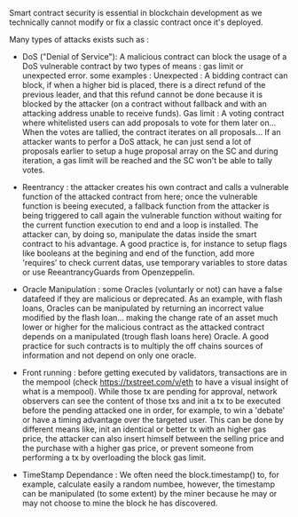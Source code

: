 Smart contract security is essential in blockchain development as we technically cannot modify or fix a classic contract once it's deployed.

Many types of attacks exists such as :

- DoS ("Denial of Service"): A malicious contract can block the usage of a DoS vulnerable contract by two types of means : gas limit or unexpected error. 
some examples :
Unexpected : 
A bidding contract can block, if when a higher bid is placed, there is a direct refund of the previous leader, and that this refund cannot be done because it is blocked by the attacker (on a contract without fallback and with an attacking address unable to receive funds).
Gas limit : 
A voting contract where whitelisted users can add proposals to vote for them later on... When the votes are tallied, the contract iterates on all proposals... If an attacker wants to perfor a DoS attack, he can just send a lot of proposals earlier to setup a huge proposal array on the SC and during iteration, a gas limit will be reached and the SC won't be able to tally votes.

- Reentrancy : the attacker creates his own contract and calls a vulnerable function of the attacked contract from here; once the vulnerable function is beeing executed, a fallback function from the attacker is being triggered to call again the vulnerable function without waiting for the current function execution to end and a loop is installed. The attacker can, by doing so, manipulate the datas inside the smart contract to his advantage.
A good practice is, for instance to setup flags like booleans at the begining and end of the function, add more 'requires' to check current datas, use temporary variables to store datas or use ReeantrancyGuards from Openzeppelin.

- Oracle Manipulation : some Oracles (voluntarly or not) can have a false datafeed if they are malicious or deprecated. As an example, with flash loans, Oracles can be manipulated by returning an incorrect value modified by the flash loan... making the change rate of an asset much lower or higher for the malicious contract as the attacked contract depends on a manipulated (trough flash loans here) Oracle.
A good practice for such contracts is to multiply the off chains sources of information and not depend on only one oracle.

- Front running : before getting executed by validators, transactions are in the mempool (check https://txstreet.com/v/eth to have a visual insight of what is a mempool). While those tx are pending for approval, network observers can see the content of those txs and init a tx to be executed before the pending attacked one in order, for example, to win a 'debate' or have a timing advantage over the targeted user. This can be done by different means like, init an identical or better tx with an higher gas price, the attacker can also insert himself between the selling price and the purchase with a higher gas price, or prevent someone from performing a tx by overloading the block gas limit.

- TimeStamp Dependance : We often need the block.timestamp() to, for example, calculate easily a random numbee, however, the timestamp can be manipulated (to some extent) by the miner because he may or may not choose to mine the block he has discovered. 
